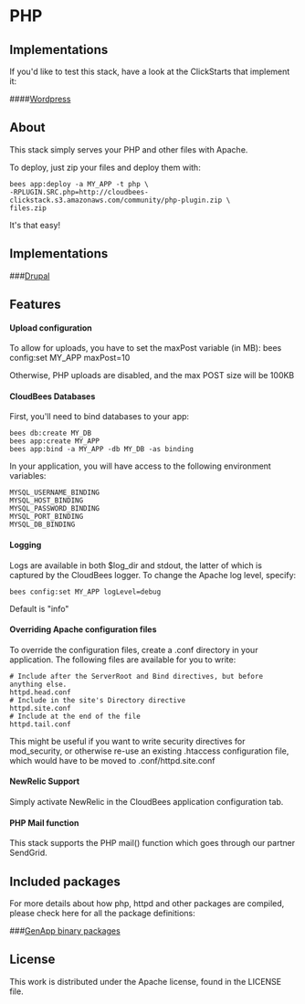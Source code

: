 # PHP

## Implementations

If you'd like to test this stack, have a look at the ClickStarts that implement it:

####[Wordpress](https://github.com/cloudbees-community/wordpress-clickstart)

## About

This stack simply serves your PHP and other files with Apache.

To deploy, just zip your files and deploy them with:

    bees app:deploy -a MY_APP -t php \
    -RPLUGIN.SRC.php=http://cloudbees-clickstack.s3.amazonaws.com/community/php-plugin.zip \
    files.zip

It's that easy!

## Implementations

###[Drupal](https://github.com/cloudbees-community/drupal-clickstack)

## Features

#### Upload configuration

To allow for uploads, you have to set the maxPost variable (in MB):
    bees config:set MY_APP maxPost=10

Otherwise, PHP uploads are disabled, and the max POST size will be 100KB

#### CloudBees Databases

First, you'll need to bind databases to your app:

    bees db:create MY_DB
    bees app:create MY_APP
    bees app:bind -a MY_APP -db MY_DB -as binding

In your application, you will have access to the following environment variables:

    MYSQL_USERNAME_BINDING
    MYSQL_HOST_BINDING
    MYSQL_PASSWORD_BINDING
    MYSQL_PORT_BINDING
    MYSQL_DB_BINDING

#### Logging

Logs are available in both $log_dir and stdout, the latter of which is captured by the CloudBees logger. To change the Apache log level, specify:

    bees config:set MY_APP logLevel=debug

Default is "info"

#### Overriding Apache configuration files

To override the configuration files, create a .conf directory in your application. The following files are available for you to write:

    # Include after the ServerRoot and Bind directives, but before anything else.
    httpd.head.conf 
    # Include in the site's Directory directive
    httpd.site.conf
    # Include at the end of the file
    httpd.tail.conf

This might be useful if you want to write security directives for mod_security, or otherwise re-use an existing .htaccess configuration file, which would have to be moved to .conf/httpd.site.conf

#### NewRelic Support
    
Simply activate NewRelic in the CloudBees application configuration tab.

#### PHP Mail function

This stack supports the PHP mail() function which goes through our partner SendGrid.

## Included packages

For more details about how php, httpd and other packages are compiled, please check here for all the package definitions:

###[GenApp binary packages](https://github.com/genapp-plugins-devel)

## License

This work is distributed under the Apache license, found in the LICENSE file.